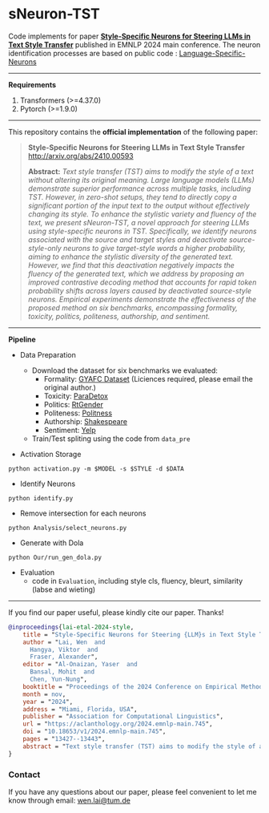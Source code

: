 # **sNeuron-TST**

Code implements for paper **[Style-Specific Neurons for Steering LLMs in Text Style Transfer](http://arxiv.org/abs/2410.00593)** published in EMNLP 2024 main conference.
The neuron identification processes are based on public code : [Language-Specific-Neurons](https://github.com/RUCAIBox/Language-Specific-Neurons)

---

**Requirements**

1. Transformers (>=4.37.0)
2. Pytorch (>=1.9.0)

---

This repository contains the **official implementation** of the following paper:

> **Style-Specific Neurons for Steering LLMs in Text Style Transfer** http://arxiv.org/abs/2410.00593
>
> **Abstract:** _Text style transfer (TST) aims to modify the style of a text without altering its original meaning. Large language models (LLMs) demonstrate superior performance across multiple tasks, including TST. However, in zero-shot setups, they tend to directly copy a significant portion of the input text to the output without effectively changing its style. To enhance the stylistic variety and fluency of the text, we present sNeuron-TST, a novel approach for steering LLMs using style-specific neurons in TST. Specifically, we identify neurons associated with the source and target styles and deactivate source-style-only neurons to give target-style words a higher probability, aiming to enhance the stylistic diversity of the generated text. However, we find that this deactivation negatively impacts the fluency of the generated text, which we address by proposing an improved contrastive decoding method that accounts for rapid token probability shifts across layers caused by deactivated source-style neurons. Empirical experiments demonstrate the effectiveness of the proposed method on six benchmarks, encompassing formality, toxicity, politics, politeness, authorship, and sentiment._

---
**Pipeline**

+ Data Preparation
   + Download the dataset for six benchmarks we evaluated:
        - Formality: [GYAFC Dataset](https://github.com/raosudha89/GYAFC-corpus) (Liciences required, please email the original author.)
        - Toxicity: [ParaDetox](https://github.com/s-nlp/paradetox)
        - Politics: [RtGender](https://nlp.stanford.edu/robvoigt/rtgender/)
        - Politeness: [Politness](https://github.com/tag-and-generate/politeness-dataset)
        - Authorship: [Shakespeare](https://github.com/harsh19/Shakespearizing-Modern-English)
        - Sentiment: [Yelp](https://www.yelp.com/dataset)
    + Train/Test spliting using the code from ```data_pre```

+ Activation Storage
```
python activation.py -m $MODEL -s $STYLE -d $DATA
```
+ Identify Neurons
```
python identify.py
```
+ Remove intersection for each neurons
```
python Analysis/select_neurons.py
```

+ Generate with Dola
```
python Our/run_gen_dola.py
```
+ Evaluation
    - code in ```Evaluation```, including style cls, fluency, bleurt, similarity (labse and wieting)

****
If you find our paper useful, please kindly cite our paper. Thanks!
```bibtex
@inproceedings{lai-etal-2024-style,
    title = "Style-Specific Neurons for Steering {LLM}s in Text Style Transfer",
    author = "Lai, Wen  and
      Hangya, Viktor  and
      Fraser, Alexander",
    editor = "Al-Onaizan, Yaser  and
      Bansal, Mohit  and
      Chen, Yun-Nung",
    booktitle = "Proceedings of the 2024 Conference on Empirical Methods in Natural Language Processing",
    month = nov,
    year = "2024",
    address = "Miami, Florida, USA",
    publisher = "Association for Computational Linguistics",
    url = "https://aclanthology.org/2024.emnlp-main.745",
    doi = "10.18653/v1/2024.emnlp-main.745",
    pages = "13427--13443",
    abstract = "Text style transfer (TST) aims to modify the style of a text without altering its original meaning. Large language models (LLMs) demonstrate superior performance across multiple tasks, including TST. However, in zero-shot setups, they tend to directly copy a significant portion of the input text to the output without effectively changing its style. To enhance the stylistic variety and fluency of the text, we present sNeuron-TST, a novel approach for steering LLMs using style-specific neurons in TST. Specifically, we identify neurons associated with the source and target styles and deactivate source-style-only neurons to give target-style words a higher probability, aiming to enhance the stylistic diversity of the generated text. However, we find that this deactivation negatively impacts the fluency of the generated text, which we address by proposing an improved contrastive decoding method that accounts for rapid token probability shifts across layers caused by deactivated source-style neurons. Empirical experiments demonstrate the effectiveness of the proposed method on six benchmarks, encompassing formality, toxicity, politics, politeness, authorship, and sentiment.",
}
```
   
### Contact
If you have any questions about our paper, please feel convenient to let me know through email: [wen.lai@tum.de](mailto:wen.lai@tum.de) 

   

